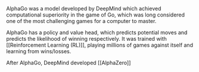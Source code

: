 AlphaGo was a model developed by DeepMind which achieved computational superiority in the game of Go, which was long considered one of the most challenging games for a computer to master.

AlphaGo has a policy and value head, which predicts potential moves and predicts the likelihood of winning respectively. It was trained with [[Reinforcement Learning (RL)]], playing millions of games against itself and learning from wins/losses. 

After AlphaGo, DeepMind developed [[AlphaZero]]